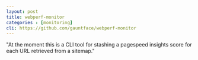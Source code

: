 ```yaml
---
layout: post
title: webperf-monitor
categories : [monitoring]
cli: https://github.com/gauntface/webperf-monitor
---
```


"At the moment this is a CLI tool for stashing a pagespeed insights score for each URL retrieved from a sitemap."
